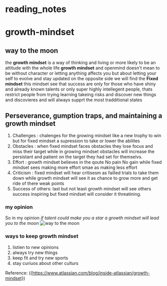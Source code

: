 # reading_notes
# growth-mindset
## way to the moon 
the **growth mindset** is a way of thinking and living or more likely to be an attitude with the whole life 
**growth mindset** and openmind doesn't mean to be without character or letting anything affects you but about letting your self to evolve and stay updated 
on the opposite side we will find the **Fixed mindset** this mindset see that success are only for those who have shiny and already known talents or only super highly intellegent people, thats restrict people from trying learning takeing risks and discover new things and discovieres and will always supprt the most tradditional states 
## Perseverance, gumption traps, and maintaining a growth mindset
1. Challenges : chalenges for the growing mindset like a new trophy to win but for fixed mindset a supression to take or lower the abilites 
2. Obstacles : when fixed mindset faces obstacles they lose focus and miss their target while in growing mindset obstacles will increase the persistant and patient on the target they had set for themselvs.
3. Effort : growth mindset believes in the qoute No pain No gain while fixed mindset sees making more effort smae as making less effort 
4.  Criticism : fixed mindset will hear critisesm as failled trials to take them down while growth mindset will see it as chance to grow more and get ride of there weak points
5.  Success of others: last but not least growth mindset will see others success inspiring but fixed mindset will consider it threatining. 
### my opinion 
So in my opinion *if talent could make you a star a growth mindset will lead you to the moon*
![way to the moon](https://cdna.artstation.com/p/assets/images/images/012/092/126/large/gene-raz-von-edler-rox-to-the-moon-by-ellysiumn-c-1920.jpg?1532996749)
### ways to keep growth mindset
1. listien to new opinions 
2. always try new things
3. keep fit and try new sports
4. stay curiuos about other culturs

Reference: ({https://www.atlassian.com/blog/inside-atlassian/growth-mindset})

